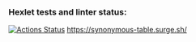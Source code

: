 ### Hexlet tests and linter status:

[![Actions Status](https://github.com/volianskii/layout-designer-project-59/workflows/hexlet-check/badge.svg)](https://github.com/volianskii/layout-designer-project-59/actions)
https://synonymous-table.surge.sh/
